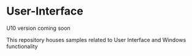 # User-Interface #

U10 version coming soon

This repository houses samples related to User Interface and Windows functionality
